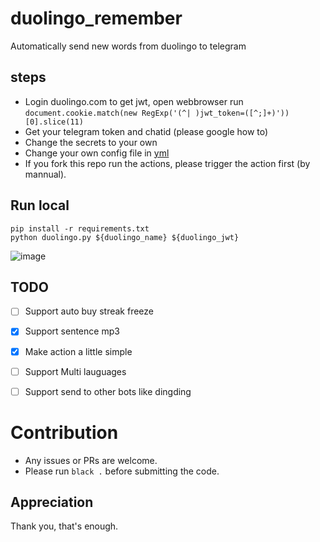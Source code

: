# duolingo_remember
Automatically send new words from duolingo to telegram

## steps

- Login duolingo.com to get jwt, open webbrowser run `document.cookie.match(new RegExp('(^| )jwt_token=([^;]+)'))[0].slice(11)`
- Get your telegram token and chatid (please google how to)
- Change the secrets to your own
- Change your own config file in [yml](./.github/workflows/run_duolingo.yml)
- If you fork this repo run the actions, please trigger the action first (by mannual).

## Run local

```
pip install -r requirements.txt
python duolingo.py ${duolingo_name} ${duolingo_jwt}
```

![image](https://user-images.githubusercontent.com/15976103/104862648-8eae6300-596e-11eb-8881-d29845649af2.png)

## TODO
- [ ] Support auto buy streak freeze
- [x] Support sentence mp3
- [x] Make action a little simple
- [ ] Support Multi lauguages
- [ ] Support send to other bots like dingding


# Contribution

- Any issues or PRs are welcome.
- Please run `black .` before submitting the code.

## Appreciation

Thank you, that's enough.
